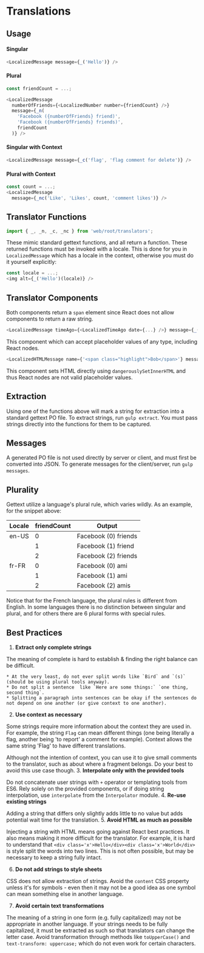 # Translations


## Usage
#### Singular

```javascript
<LocalizedMessage message={_('Hello')} />
```

#### Plural
```javascript
const friendCount = ...;

<LocalizedMessage
  numberOfFriends={<LocalizedNumber number={friendCount} />}
  message={_n(
    'Facebook ({numberOfFriends} friend)',
    'Facebook ({numberOfFriends} friends)',
    friendCount
  )} />
```

#### Singular with Context
```javascript
<LocalizedMessage message={_c('flag', 'flag comment for delete')} />
```

#### Plural with Context
```javascript
const count = ...;
<LocalizedMessage
  message={_nc('Like', 'Likes', count, 'comment likes')} />
```

## Translator Functions
```javascript
import { _, _n, _c, _nc } from 'web/root/translators';
```

These mimic standard gettext functions, and all return a function. These returned functions must be invoked with a locale. This is done for you in `LocalizedMessage` which has a locale in the context, otherwise you must do it yourself explicitly:
```javascript
const locale = ...;
<img alt={_('Hello')(locale)} />
```

## Translator Components
Both components return a `span` element since React does not allow components to return a raw string.

```javascript
<LocalizedMessage timeAgo={<LocalizedTimeAgo date={...} />} message={_('You ate {timeAgo}!')} />
```
This component which can accept placeholder values of any type, including React nodes.

```javascript
<LocalizedHTMLMessage name={'<span class="highlight">Bob</span>'} message={_('Hello {name}!')} />
``` 
This component sets HTML directly using ```dangerouslySetInnerHTML``` and thus React nodes are not valid placeholder values.

## Extraction
Using one of the functions above will mark a string for extraction into a standard gettext PO file. To extract strings, run `gulp extract`. You must pass strings directly into the functions for them to be captured.

## Messages
A generated PO file is not used directly by server or client, and must first be converted into JSON. To generate messages for the client/server, run `gulp messages`.

## Plurality
Gettext utilize a language's plural rule, which varies wildly. As an example, for the snippet above:

| Locale | friendCount | Output |
| --- | --- | --- |
| en-US | 0 | Facebook (0) friends |
|  | 1 | Facebook (1) friend |
|  | 2 | Facebook (2) friends |
| fr-FR | 0 | Facebook (0) ami |
|  | 1 | Facebook (1) ami |
|  | 2 | Facebook (2) amis |

Notice that for the French language, the plural rules is different from English. In some languages there is no distinction between singular and plural, and for others there are 6 plural forms with special rules.

## Best Practices
1. **Extract only complete strings**

  The meaning of complete is hard to establish & finding the right balance can be difficult.

    * At the very least, do not ever split words like `Bird` and `(s)` (should be using plural tools anyway).
    * Do not split a sentence  like `Here are some things:` `one thing, second thing`.
    * Splitting a paragraph into sentences can be okay if the sentences do not depend on one another (or give context to one another).
2. **Use context as necessary**

  Some strings require more information about the context they are used in. For example, the string `Flag` can mean different things (one being literally a flag, another being 'to report' a comment for example). Context allows the same string 'Flag' to have different translations. 

  Although not the intention of context, you can use it to give small comments to the translator, such as about where a fragment belongs. Do your best to avoid this use case though.
3. **Interpolate only with the provided tools**

  Do not concatenate user strings with `+` operator or templating tools from ES6. Rely solely on the provided components, or if doing string interpolation, use `interpolate` from the `Interpolator` module.
4. **Re-use existing strings**

  Adding a string that differs only slightly adds little to no value but adds potential wait time for the translation.
5. **Avoid HTML as much as possible**
  
  Injecting a string with HTML means going against React best practices. It also means making it more difficult for the translator. For example, it is hard to understand that `<div class='x'>Hello</div><div class='x'>World</div>` is style split the words into two lines. This is not often possible, but may be necessary to keep a string fully intact. 

6. **Do not add strings to style sheets**

  CSS does not allow extraction of strings. Avoid the `content` CSS property unless it's for symbols - even then it may not be a good idea as one symbol can mean something else in another language.

7. **Avoid certain text transformations**

  The meaning of a string in one form (e.g. fully capitalized) may not be appropriate in another language. If your strings needs to be fully capitalized, it must be extracted as such so that translators can change the letter case. Avoid transformation through methods like `toUpperCase()` and `text-transform: uppercase;` which do not even work for certain characters.
